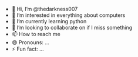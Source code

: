 - 👋 Hi, I’m @thedarkness007
- 👀 I’m interested in everything about computers
- 🌱 I’m currently learning python
- 💞️ I’m looking to collaborate on if I miss something
- 📫 How to reach me 
- 😄 Pronouns: ...
- ⚡ Fun fact: ...

<!---
thedarkness007/thedarkness007 is a ✨ special ✨ repository because its `README.md` (this file) appears on your GitHub profile.
You can click the Preview link to take a look at your changes.
--->
